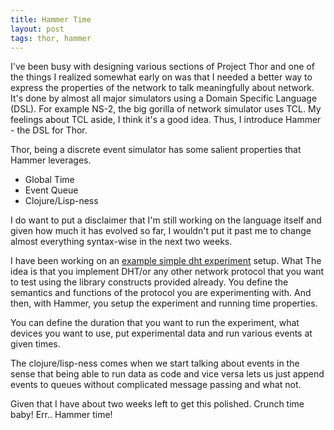 ```yaml
---
title: Hammer Time
layout: post
tags: thor, hammer
---
```


I've been busy with designing various sections of Project Thor and one of the things I realized somewhat early on was that I needed a better way to express the properties of the network to talk meaningfully about network. It's done by almost all major simulators using a Domain Specific Language (DSL). For example NS-2, the big gorilla of network simulator uses TCL. My feelings about TCL aside, I think it's a good idea. Thus, I introduce Hammer - the DSL for Thor.

Thor, being a discrete event simulator has some salient properties that Hammer leverages. 

* Global Time
* Event Queue
* Clojure/Lisp-ness

I do want to put a disclaimer that I'm still working on the language itself and given how much it has evolved so far, I wouldn't put it past me to change almost everything syntax-wise in the next two weeks.

I have been working on an [example simple dht experiment](https://github.com/prasincs/project_thor/blob/master/library/experiments/simple-dht.clj) setup. What The idea is that you implement DHT/or any other network protocol that you want to test using the library constructs provided already. You define the semantics and functions of the protocol you are experimenting with. And then, with Hammer, you setup the experiment and running time properties.

You can define the duration that you want to run the experiment, what devices you want to use, put experimental data and run various events at given times.

The clojure/lisp-ness comes when we start talking about events in the sense that being able to run data as code and vice versa lets us just append events to queues without complicated message passing and what not.

Given that I have about two weeks left to get this polished. Crunch time baby! Err.. Hammer time!

